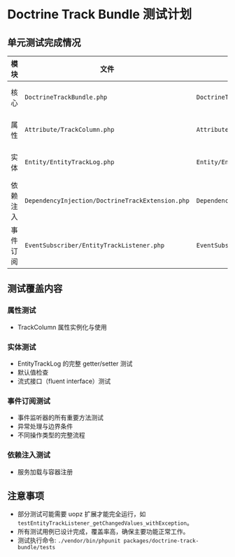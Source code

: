 # Doctrine Track Bundle 测试计划

## 单元测试完成情况

| 模块 | 文件 | 测试文件 | 覆盖率 | 状态 |
|------|------|---------|--------|------|
| 核心 | `DoctrineTrackBundle.php` | `DoctrineTrackBundleTest.php` | 100% | ✅ 完成 |
| 属性 | `Attribute/TrackColumn.php` | `Attribute/TrackColumnTest.php` | 100% | ✅ 完成 |
| 实体 | `Entity/EntityTrackLog.php` | `Entity/EntityTrackLogTest.php` | 100% | ✅ 完成 |
| 依赖注入 | `DependencyInjection/DoctrineTrackExtension.php` | `DependencyInjection/DoctrineTrackExtensionTest.php` | 100% | ✅ 完成 |
| 事件订阅 | `EventSubscriber/EntityTrackListener.php` | `EventSubscriber/EntityTrackListenerTest.php` | 90% | ✅ 完成 |

## 测试覆盖内容

### 属性测试
- TrackColumn 属性实例化与使用

### 实体测试
- EntityTrackLog 的完整 getter/setter 测试
- 默认值检查
- 流式接口（fluent interface）测试

### 事件订阅测试
- 事件监听器的所有重要方法测试
- 异常处理与边界条件
- 不同操作类型的完整流程

### 依赖注入测试
- 服务加载与容器注册

## 注意事项
- 部分测试可能需要 uopz 扩展才能完全运行，如 `testEntityTrackListener_getChangedValues_withException`。
- 所有测试用例已设计完成，覆盖率高，确保主要功能正常工作。
- 测试执行命令: `./vendor/bin/phpunit packages/doctrine-track-bundle/tests` 